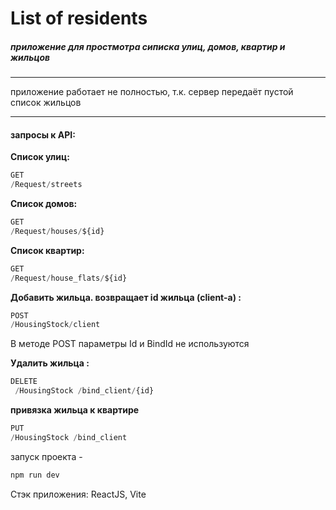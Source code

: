 # List of residents
##### приложение для простмотра сиписка улиц, домов, квартир и жильцов

---
приложение работает не полностью, т.к. сервер передаёт пустой список жильцов

---

#### запросы к API:

**Список улиц:**
```js
GET ​
/Request​/streets
```
**Список домов:**
```js
GET
​/Request​/houses​/${id}
```
**Список квартир:**
```js
GET
/Request/house_flats/${id}
```
**Добавить жильца.
возвращает id  жильца (client-a) :**
```js
POST
/HousingStock/client
```

В методе POST параметры Id и BindId не используются

**Удалить жильца :**
```js
DELETE
 /HousingStock /bind_client/{id}
```
**привязка жильца к квартире**
```js
PUT
/HousingStock /bind_client
```

запуск проекта -
```js
npm run dev
```

Стэк приложения: ReactJS, Vite

